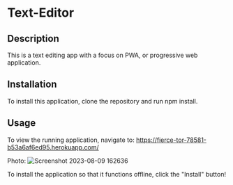# Text-Editor

## Description

This is a text editing app with a focus on PWA, or progressive web application.

## Installation

To install this application, clone the repository and run npm install.

## Usage

To view the running application, navigate to: https://fierce-tor-78581-b53a6af6ed95.herokuapp.com/

Photo: ![Screenshot 2023-08-09 162636](https://github.com/Jrorem/text-editor/assets/126031175/e4cd29e3-d910-4d72-b4ab-bc68c0088ac0)



To install the application so that it functions offline, click the "Install" button!
